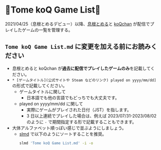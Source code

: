 # 🐒Tome koQ Game List🐒

2021/04/25（息根とめるデビュー）以降、[息根とめる](https://www.twitch.tv/tomeru1)と [koQchan](https://www.twitch.tv/koqchan) が配信でプレイしたゲームの一覧を管理する。

## `Tome koQ Game List.md` に変更を加える前にお読みください

* 息根とめると koQchan が**過去に配信でプレイしたゲームのみ**を記載してください。
* `* [ゲームタイトル](公式サイトや Steam などのリンク) played on yyyy/mm/dd]` の形式で記載してください。
  * ゲームタイトルに関して
    * 日本語でも他の言語でもどっちでも大丈夫です。
  * played on yyyy/mm/dd に関して
    * 実際にゲームがプレイされた日付（JST）を指します。
    * 3 日以上連続でプレイした場合は、例えば 2023/07/31-2023/08/02 のように `-` で期間指定する形で記載することもできます。
* 大体アルファベット順っぽい感じで並ぶようにしましょう。
  * [slmd](https://github.com/lqez/slmd) で以下のようにソートすることを推奨。
      ```bash
      slmd 'Tome koQ Game List.md' -i -o
      ```

